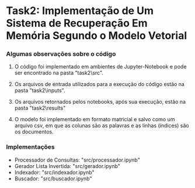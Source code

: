 # Task2: Implementação de Um Sistema de Recuperação Em Memória Segundo o Modelo Vetorial

### Algumas observações sobre o código

1. O código foi implementado em ambientes de Jupyter-Notebook e pode ser encontrado na pasta "task2\src". 

2. Os arquivos de entrada utilizados para a execução do código estão na pasta "task2\inputs".

3. Os arquivos retornados pelos notebooks, após sua execução, estão na pasta "task2\results"

4. O modelo foi implementado em formato matricial e salvo como um arquivo csv, em que as colunas são as palavras e as linhas (índices) são os documentos.

### Implementações

- Processador de Consultas: "src/processador.ipynb"
- Gerador Lista Invertida: "src/gerador.ipynb"
- Indexador: "src/indexador.ipynb"
- Buscador: "src/buscador.ipynb"